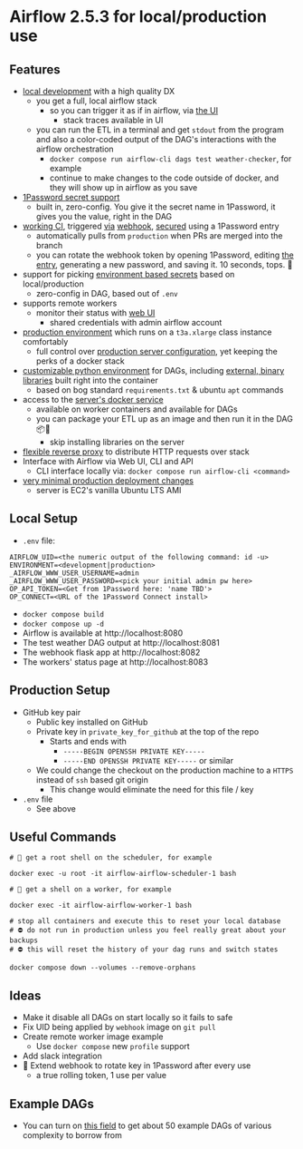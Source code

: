 # Airflow 2.5.3 for local/production use

## Features
* [local development](https://github.com/frankhereford/airflow#local-setup) with a high quality DX
  * you get a full, local airflow stack
    * so you can trigger it as if in airflow, via [the UI](http://localhost:8080/home)
      * stack traces available in UI
  * you can run the ETL in a terminal and get `stdout` from the program and also a color-coded output of the DAG's interactions with the airflow orchestration
    * `docker compose run airflow-cli dags test weather-checker`, for example
    * continue to make changes to the code outside of docker, and they will show up in airflow as you save
* [1Password secret support](https://github.com/frankhereford/airflow/blob/main/dags/weather.py#L26-L39)
  * built in, zero-config. You give it the secret name in 1Password, it gives you the value, right in the DAG
* [working CI](https://github.com/frankhereford/airflow/blob/main/.github/workflows/production_deployment.yml), triggered [via](https://github.com/frankhereford/airflow/blob/main/haproxy/haproxy.cfg#L47) [webhook](https://github.com/frankhereford/airflow/blob/main/webhook/webhook.py#L33-L46), [secured](https://github.com/frankhereford/airflow/blob/main/webhook/webhook.py#L37) using a 1Password entry 
  * automatically pulls from `production` when PRs are merged into the branch
  * you can rotate the webhook token by opening 1Password, editing [the entry](https://github.com/frankhereford/airflow/blob/main/webhook/webhook.py#L13), generating a new password, and saving it. 10 seconds, tops. 🏁
* support for picking [environment based secrets](https://github.com/frankhereford/airflow/blob/main/dags/weather.py#L18-L22) based on local/production
  * zero-config in DAG, based out of `.env`
* supports remote workers
  * monitor their status with [web UI](https://workers.airflow.fyi/)
    * shared credentials with admin airflow account
* [production environment](https://airflow.fyi) which runs on a `t3a.xlarge` class instance comfortably
  * full control over [production server configuration](https://github.com/frankhereford/airflow/blob/main/airflow.cfg), yet keeping the perks of a docker stack
* [customizable python environment](https://github.com/frankhereford/airflow/blob/main/requirements.txt) for DAGs, including [external, binary libraries](https://github.com/frankhereford/airflow/blob/main/Dockerfile#L1414-L1415) built right into the container
  * based on bog standard `requirements.txt` & ubuntu `apt` commands
* access to the [server's docker service](https://github.com/frankhereford/airflow/blob/main/docker-compose.yaml#L90)
  * available on worker containers and available for DAGs
  * you can package your ETL up as an image and then run it in the DAG 📦🐳
    * skip installing libraries on the server
* [flexible reverse proxy](https://github.com/frankhereford/airflow/blob/main/haproxy/haproxy.cfg#L35-L54) to distribute HTTP requests over stack
* Interface with Airflow via Web UI, CLI and API
  * CLI interface locally via: `docker compose run airflow-cli <command>`
* [very minimal production deployment changes](https://github.com/frankhereford/airflow/pull/22/files)
  * server is EC2's vanilla Ubuntu LTS AMI

## Local Setup
* `.env` file:
```
AIRFLOW_UID=<the numeric output of the following command: id -u>
ENVIRONMENT=<development|production>
_AIRFLOW_WWW_USER_USERNAME=admin
_AIRFLOW_WWW_USER_PASSWORD=<pick your initial admin pw here>
OP_API_TOKEN=<Get from 1Password here: 'name TBD'>
OP_CONNECT=<URL of the 1Password Connect install>
```
* `docker compose build`
* `docker compose up -d`
* Airflow is available at http://localhost:8080
* The test weather DAG output at http://localhost:8081
* The webhook flask app at http://localhost:8082
* The workers' status page at http://localhost:8083

## Production Setup
* GitHub key pair
  * Public key installed on GitHub
  * Private key in `private_key_for_github` at the top of the repo
    * Starts and ends with 
      * `-----BEGIN OPENSSH PRIVATE KEY-----`
      * `-----END OPENSSH PRIVATE KEY-----` or similar
  * We could change the checkout on the production machine to a `HTTPS` instead of `ssh` based git origin
    * This change would eliminate the need for this file / key
* `.env` file
  * See above

## Useful Commands
```
# 🐚 get a root shell on the scheduler, for example

docker exec -u root -it airflow-airflow-scheduler-1 bash
```

```
# 🐚 get a shell on a worker, for example

docker exec -it airflow-airflow-worker-1 bash
```

```
# stop all containers and execute this to reset your local database
# ⛔️ do not run in production unless you feel really great about your backups
# ⛔️ this will reset the history of your dag runs and switch states

docker compose down --volumes --remove-orphans
```

## Ideas
* Make it disable all DAGs on start locally so it fails to safe
* Fix UID being applied by `webhook` image on `git pull`
* Create remote worker image example
  * Use `docker compose` new `profile` support
* Add slack integration
* 🤔 Extend webhook to rotate key in 1Password after every use
  * a true rolling token, 1 use per value

## Example DAGs
* You can turn on [this field](https://github.com/frankhereford/airflow/blob/main/docker-compose.yaml#L65) to get about 50 example DAGs of various complexity to borrow from
